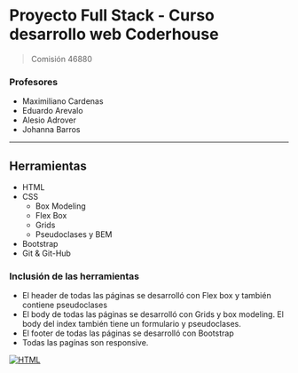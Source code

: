 # Proyecto Full Stack - Curso desarrollo web Coderhouse
> Comisión 46880

### Profesores

- Maximiliano Cardenas
- Eduardo Arevalo
- Alesio Adrover
- Johanna Barros


------------

## Herramientas 

- HTML
- CSS
  - Box Modeling
  - Flex Box
  - Grids
  - Pseudoclases y BEM
- Bootstrap
- Git & Git-Hub
  
### Inclusión de las herramientas
- El header de todas las páginas se desarrolló con Flex box y también contiene pseudoclases
- El body de todas las páginas se desarrolló con Grids y box modeling. El body del index también tiene un formulario y pseudoclases.
- El footer de todas las páginas se desarrolló con Bootstrap
- Todas las pagínas son responsive.
  
[![HTML](https://images.unsplash.com/photo-1632882765546-1ee75f53becb?ixlib=rb-4.0.3&ixid=M3wxMjA3fDB8MHxwaG90by1wYWdlfHx8fGVufDB8fHx8fA%3D%3D&auto=format&fit=crop&w=1332&q=80 "HTML")](http://https://images.unsplash.com/photo-1632882765546-1ee75f53becb?ixlib=rb-4.0.3&ixid=M3wxMjA3fDB8MHxwaG90by1wYWdlfHx8fGVufDB8fHx8fA%3D%3D&auto=format&fit=crop&w=1332&q=80 "HTML")